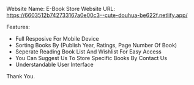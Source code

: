 Website Name: E-Book Store
Website URL: https://6603512b742733167a0e00c3--cute-douhua-be622f.netlify.app/

Features:

- Full Resposive For Mobile Device
- Sorting Books By (Publish Year, Ratings, Page Number Of Book)
- Seperate Reading Book List And Wishlist For Easy Access
- You Can Suggest Us To Store Specific Books By Contact Us
- Understandable User Interface

Thank You.
